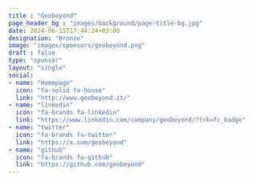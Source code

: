 ```yaml
---
title : "Geobeyond"
page_header_bg : "images/background/page-title-bg.jpg"
date: 2024-06-15T17:44:24+03:00
designation: "Bronze"
image: "images/sponsors/geobeyond.png"
draft : false
type: "sponsor"
layout: "single"
social:
- name: "Homepage"
  icon: "fa-solid fa-house"
  link: "http://www.geobeyond.it/"
- name: "linkedin"
  icon: "fa-brands fa-linkedin"
  link: "https://www.linkedin.com/company/geobeyond/?trk=fc_badge"
- name: "twitter"
  icon: "fa-brands fa-twitter"
  link: "https://x.com/geobeyond"
- name: "github"
  icon: "fa-brands fa-github"
  link: "https://github.com/geobeyond"
---
```

